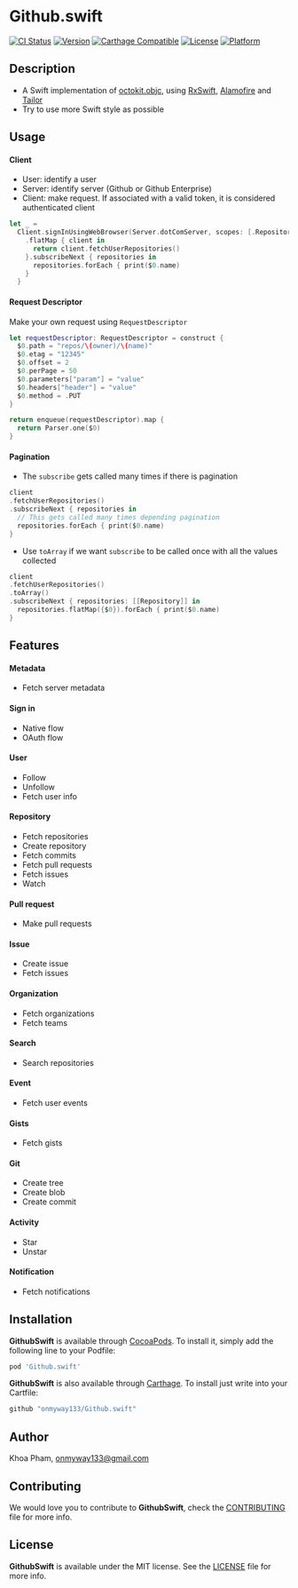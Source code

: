 # Github.swift

[![CI Status](http://img.shields.io/travis/onmyway133/GithubSwift.svg?style=flat)](https://travis-ci.org/onmyway133/GithubSwift)
[![Version](https://img.shields.io/cocoapods/v/GithubSwift.svg?style=flat)](http://cocoadocs.org/docsets/GithubSwift)
[![Carthage Compatible](https://img.shields.io/badge/Carthage-compatible-4BC51D.svg?style=flat)](https://github.com/Carthage/Carthage)
[![License](https://img.shields.io/cocoapods/l/GithubSwift.svg?style=flat)](http://cocoadocs.org/docsets/GithubSwift)
[![Platform](https://img.shields.io/cocoapods/p/GithubSwift.svg?style=flat)](http://cocoadocs.org/docsets/GithubSwift)

## Description

- A Swift implementation of [octokit.objc](https://github.com/octokit/octokit.objc), using [RxSwift](https://github.com/ReactiveX/RxSwift), [Alamofire](https://github.com/Alamofire/Alamofire) and [Tailor](https://github.com/zenangst/Tailor)
- Try to use more Swift style as possible

## Usage

#### Client

- User: identify a user
- Server: identify server (Github or Github Enterprise)
- Client: make request. If associated with a valid token, it is considered authenticated client

```swift
let _ =
  Client.signInUsingWebBrowser(Server.dotComServer, scopes: [.Repository])
    .flatMap { client in
      return client.fetchUserRepositories()
    }.subscribeNext { repositories in
      repositories.forEach { print($0.name)
    }
  }
```

#### Request Descriptor

Make your own request using `RequestDescriptor`

```swift
let requestDescriptor: RequestDescriptor = construct {
  $0.path = "repos/\(owner)/\(name)"
  $0.etag = "12345"
  $0.offset = 2
  $0.perPage = 50
  $0.parameters["param"] = "value"
  $0.headers["header"] = "value"
  $0.method = .PUT  
}

return enqueue(requestDescriptor).map {
  return Parser.one($0)
}
```

#### Pagination

- The `subscribe` gets called many times if there is pagination

```swift
client
.fetchUserRepositories()
.subscribeNext { repositories in
  // This gets called many times depending pagination
  repositories.forEach { print($0.name)
}
```

- Use `toArray` if we want `subscribe` to be called once with all the values collected

```swift
client
.fetchUserRepositories()
.toArray()
.subscribeNext { repositories: [[Repository]] in
  repositories.flatMap({$0}).forEach { print($0.name)
}
```

## Features

#### Metadata

- Fetch server metadata

#### Sign in

- Native flow
- OAuth flow

#### User

- Follow
- Unfollow
- Fetch user info

#### Repository

- Fetch repositories
- Create repository
- Fetch commits
- Fetch pull requests
- Fetch issues
- Watch

#### Pull request

- Make pull requests

#### Issue

- Create issue
- Fetch issues

#### Organization

- Fetch organizations
- Fetch teams

#### Search

- Search repositories

#### Event

- Fetch user events

#### Gists

- Fetch gists

#### Git

- Create tree
- Create blob
- Create commit

#### Activity

- Star
- Unstar

#### Notification

- Fetch notifications

## Installation

**GithubSwift** is available through [CocoaPods](http://cocoapods.org). To install
it, simply add the following line to your Podfile:

```ruby
pod 'Github.swift'
```

**GithubSwift** is also available through [Carthage](https://github.com/Carthage/Carthage).
To install just write into your Cartfile:

```ruby
github "onmyway133/Github.swift"
```

## Author

Khoa Pham, onmyway133@gmail.com

## Contributing

We would love you to contribute to **GithubSwift**, check the [CONTRIBUTING](https://github.com/onmyway133/GithubSwift/blob/master/CONTRIBUTING.md) file for more info.

## License

**GithubSwift** is available under the MIT license. See the [LICENSE](https://github.com/onmyway133/GithubSwift/blob/master/LICENSE.md) file for more info.
